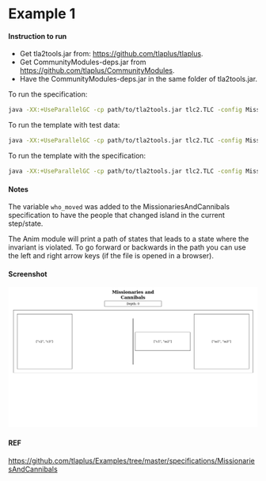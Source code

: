 # Example 1

#### Instruction to run

* Get tla2tools.jar from: https://github.com/tlaplus/tlaplus.
* Get CommunityModules-deps.jar from https://github.com/tlaplus/CommunityModules.
* Have the CommunityModules-deps.jar in the same folder of tla2tools.jar.

To run the specification:
```bash
java -XX:+UseParallelGC -cp path/to/tla2tools.jar tlc2.TLC -config MissionariesAndCannibals.tla -noGenerateSpecTE MissionariesAndCannibals
```

To run the template with test data:
```bash
java -XX:+UseParallelGC -cp path/to/tla2tools.jar tlc2.TLC -config MissionariesAndCannibals_Template.tla -noGenerateSpecTE MissionariesAndCannibals_Template
```

To run the template with the specification:
```bash
java -XX:+UseParallelGC -cp path/to/tla2tools.jar tlc2.TLC -config MissionariesAndCannibals_Anim.tla -noGenerateSpecTE MissionariesAndCannibals_Anim
```

#### Notes

The variable `who_moved` was added to the MissionariesAndCannibals specification to have the people that changed island in the current step/state.

The Anim module will print a path of states that leads to a state where the invariant is violated. To go forward or backwards in the path you can use the left and right arrow keys (if the file is opened in a browser).

#### Screenshot

![](html-example/screenshot.png)

#### REF
https://github.com/tlaplus/Examples/tree/master/specifications/MissionariesAndCannibals
